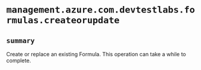 # `management.azure.com.devtestlabs.formulas.createorupdate`

## `summary`
Create or replace an existing Formula. This operation can take a while to complete.


